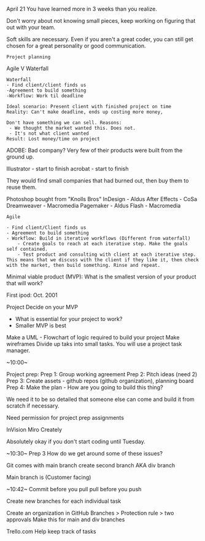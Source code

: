 April 21
You have learned more in 3 weeks than you realize.

Don't worry about not knowing small pieces, keep working on figuring that out with your team.

Soft skills are necessary. Even if you aren't a great coder, you can still get chosen for a great personality or good communication.




    Project planning
Agile V Waterfall

    Waterfall
    - Find client/client finds us
    -Agreement to build something
    -Workflow: Work til deadline

    Ideal scenario: Present client with finished project on time
    Reality: Can't make deadline, ends up costing more money, 
    
    Don't have something we can sell. Reasons:
     - We thought the market wanted this. Does not.
     - It's not what client wanted
    Result: Lost money/time on project

ADOBE: Bad company?
Very few of their products were built from the ground up.

Illustrator - start to finish
acrobat - start to finish

They would find small companies that had burned out, then buy them to reuse them.

Photoshop bought from "Knolls Bros"
InDesign - Aldus
After Effects - CoSa
Dreamweaver - Macromedia
Pagemaker - Aldus
Flash - Macromedia

    Agile

    - Find client/Client finds us
    - Agreement to build something
    - Workflow: Build in iterative workflows (Different from waterfall)
        - Create goals to reach at each iterative step. Make the goals self contained. 
        - Test product and consulting with client at each iterative step. This means that we discuss with the client if they like it, then check with the market, then build something. Rinse and repeat.

Minimal viable product (MVP): What is the smallest version of your product that will work? 

First ipod: Oct. 2001



Project
Decide on your MVP
 - What is essential for your project to work?
 - Smaller MVP is best

Make a UML - Flowchart of logic required to build your project
Make wireframes
Divide up taks into small tasks. You will use a project task manager.







~10:00~

Project prep:
Prep 1: Group working agreement
Prep 2: Pitch ideas (need 2)
Prep 3: Create assets - github repos (github organization), planning board
Prep 4: Make the plan - How are you going to build this thing?

We need it to be so detailed that someone else can come and build it from scratch if necessary.



Need permission for project prep assignments

InVision
Miro
Creately

Absolutely okay if you don't start coding until Tuesday.

~10:30~
Prep 3
How do we get around some of these issues?

Git comes with main branch
create second branch AKA div branch

Main branch is (Customer facing)

~10:42~
Commit before you pull
pull before you push

Create new branches for each individual task

Create an organization in GitHub
Branches > Protection rule > two approvals 
Make this for main and div branches

Trello.com
Help keep track of tasks 